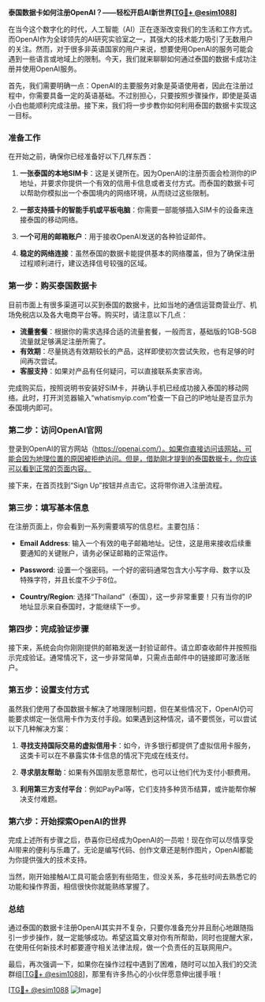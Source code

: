 **泰国数据卡如何注册OpenAI？——轻松开启AI新世界[[TG💪+ @esim1088](https://t.me/s/esim1088)]**

在当今这个数字化的时代，人工智能（AI）正在逐渐改变我们的生活和工作方式。而OpenAI作为全球领先的AI研究实验室之一，其强大的技术能力吸引了无数用户的关注。然而，对于很多非英语国家的用户来说，想要使用OpenAI的服务可能会遇到一些语言或地域上的限制。今天，我们就来聊聊如何通过泰国的数据卡成功注册并使用OpenAI服务。

首先，我们需要明确一点：OpenAI的主要服务对象是英语使用者，因此在注册过程中，你需要具备一定的英语基础。不过别担心，只要按照步骤操作，即使是英语小白也能顺利完成注册。接下来，我们将一步步教你如何利用泰国的数据卡实现这一目标。

### 准备工作

在开始之前，确保你已经准备好以下几样东西：

1. **一张泰国的本地SIM卡**：这是关键所在。因为OpenAI的注册页面会检测你的IP地址，并要求你提供一个有效的信用卡信息或者支付方式。而泰国的数据卡可以帮助你模拟出一个泰国境内的网络环境，从而绕过这些限制。
   
2. **一部支持插卡的智能手机或平板电脑**：你需要一部能够插入SIM卡的设备来连接泰国的移动网络。

3. **一个可用的邮箱账户**：用于接收OpenAI发送的各种验证邮件。

4. **稳定的网络连接**：虽然泰国的数据卡能提供基本的网络覆盖，但为了确保注册过程顺利进行，建议选择信号较强的区域。

### 第一步：购买泰国数据卡

目前市面上有很多渠道可以买到泰国的数据卡，比如当地的通信运营商营业厅、机场免税店以及各大电商平台等。购买时，请注意以下几点：

- **流量套餐**：根据你的需求选择合适的流量套餐，一般而言，基础版的1GB-5GB流量就足够满足注册所需了。
- **有效期**：尽量挑选有效期较长的产品，这样即使初次尝试失败，也有足够的时间再次尝试。
- **客服支持**：如果对产品有任何疑问，可以直接联系卖家咨询。

完成购买后，按照说明书安装好SIM卡，并确认手机已经成功接入泰国的移动网络。此时，打开浏览器输入“whatismyip.com”检查一下自己的IP地址是否显示为泰国境内即可。

### 第二步：访问OpenAI官网

登录到OpenAI的官方网站（https://openai.com/）。如果你直接访问该网站，可能会因为地理位置的原因被拒绝访问。但是，借助刚才提到的泰国数据卡，你应该可以看到正常的页面内容。

接下来，在首页找到“Sign Up”按钮并点击它。这将带你进入注册流程。

### 第三步：填写基本信息

在注册页面上，你会看到一系列需要填写的信息栏。主要包括：

- **Email Address**: 输入一个有效的电子邮箱地址。记住，这是用来接收后续重要通知的关键账户，请务必保证邮箱的正常运作。
  
- **Password**: 设置一个强密码。一个好的密码通常包含大小写字母、数字以及特殊字符，并且长度不少于8位。

- **Country/Region**: 选择“Thailand”（泰国），这一步非常重要！只有当你的IP地址显示来自泰国时，才能继续下一步。

### 第四步：完成验证步骤

接下来，系统会向你刚刚提供的邮箱发送一封验证邮件。请立即查收邮件并按照指示完成验证。通常情况下，这一步非常简单，只需点击邮件中的链接即可激活账户。

### 第五步：设置支付方式

虽然我们使用了泰国数据卡解决了地理限制问题，但在某些情况下，OpenAI仍可能要求绑定一张信用卡作为支付手段。如果遇到这种情况，请不要慌张，可以尝试以下几种解决方案：

1. **寻找支持国际交易的虚拟信用卡**：如今，许多银行都提供了虚拟信用卡服务，这类卡可以在不暴露实体卡信息的情况下完成在线支付。
   
2. **寻求朋友帮助**：如果有外国朋友愿意帮忙，也可以让他们代为支付小额费用。

3. **利用第三方支付平台**：例如PayPal等，它们支持多种货币结算，或许能帮你解决支付难题。

### 第六步：开始探索OpenAI的世界

完成上述所有步骤之后，恭喜你已经成为OpenAI的一员啦！现在你可以尽情享受AI带来的便利与乐趣了。无论是编写代码、创作文章还是制作图片，OpenAI都能为你提供强大的技术支持。

当然，刚开始接触AI工具可能会感到有些陌生，但没关系，多花些时间去熟悉它的功能和操作界面，相信很快你就能熟练掌握了。

### 总结

通过泰国的数据卡注册OpenAI其实并不复杂，只要你准备充分并且耐心地跟随指引一步步操作，就一定能够成功。希望这篇文章对你有所帮助，同时也提醒大家，在使用任何新技术时都要遵守相关法律法规，做一个负责任的互联网用户。

最后，再次强调一下，如果你在操作过程中遇到了困难，随时可以加入我们的交流群组[[TG💪+ @esim1088](https://t.me/s/esim1088)]，那里有许多热心的小伙伴愿意伸出援手哦！

[[TG💪+ @esim1088](https://t.me/s/esim1088) ![Image](https://i.postimg.cc/4NQfJmqS/Snipaste-2025-05-13-00-14-12.png)]